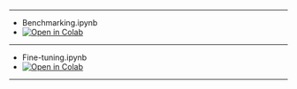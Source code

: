 
---

- Benchmarking.ipynb
- [![Open in Colab](https://colab.research.google.com/assets/colab-badge.svg)](https://colab.research.google.com/drive/1IX6uTYvCv7NQujX6gASEhVfIQZX4-tac)

---

- Fine-tuning.ipynb
- [![Open in Colab](https://colab.research.google.com/assets/colab-badge.svg)](https://colab.research.google.com/drive/1rHmUqB0QHmSkRd7Wh7tzZFN5vF5j8v1W)

---